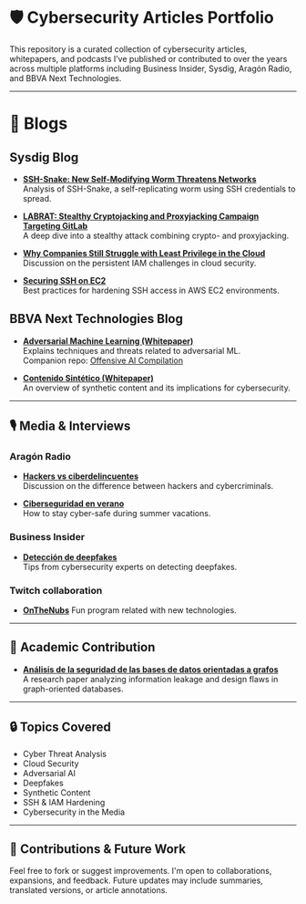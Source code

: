 # 🛡️ Cybersecurity Articles Portfolio

This repository is a curated collection of cybersecurity articles, whitepapers, and podcasts I’ve published or contributed to over the years across multiple platforms including Business Insider, Sysdig, Aragón Radio, and BBVA Next Technologies.

---
# 🧠 Blogs

## Sysdig Blog

- **[SSH-Snake: New Self-Modifying Worm Threatens Networks](https://sysdig.com/blog/ssh-snake/)**  
  Analysis of SSH-Snake, a self-replicating worm using SSH credentials to spread.

- **[LABRAT: Stealthy Cryptojacking and Proxyjacking Campaign Targeting GitLab](https://sysdig.com/blog/labrat-cryptojacking-proxyjacking-campaign/)**  
  A deep dive into a stealthy attack combining crypto- and proxyjacking.

- **[Why Companies Still Struggle with Least Privilege in the Cloud](https://sysdig.com/blog/identity-access-management-difficult-cloud/)**  
  Discussion on the persistent IAM challenges in cloud security.

- **[Securing SSH on EC2](https://sysdig.com/blog/aws-secure-ssh-ec2-threats/)**  
  Best practices for hardening SSH access in AWS EC2 environments.

## BBVA Next Technologies Blog

  - **[Adversarial Machine Learning (Whitepaper)](https://www.bbvanexttechnologies.com/wp-content/uploads/2020/11/whitepaper-adversarial-machine-learning.pdf)**  
    Explains techniques and threats related to adversarial ML.  
    Companion repo: [Offensive AI Compilation](https://jiep.github.io/offensive-ai-compilation/)

  - **[Contenido Sintético (Whitepaper)](https://www.bbvanexttechnologies.com/wp-content/uploads/2020/11/whitepaper-contenido-sintetico.pdf)**  
    An overview of synthetic content and its implications for cybersecurity.
---

## 🎙️ Media & Interviews

### Aragón Radio
- **[Hackers vs ciberdelincuentes](https://www.cartv.es/aragonradio/radio?play=podcast/104463)**  
  Discussion on the difference between hackers and cybercriminals.

- **[Ciberseguridad en verano](https://www.cartv.es/aragonradio/radio?play=podcast/108338)**  
  How to stay cyber-safe during summer vacations.

### Business Insider
- **[Detección de deepfakes](https://www.businessinsider.es/consejos-2-expertos-ciberseguridad-detectar-deepfakes-831319)**  
  Tips from cybersecurity experts on detecting deepfakes.

### Twitch collaboration
- **[OnTheNubs](https://www.twitch.tv/onthenubs)**
  Fun program related with new technologies.
---

## 🧪 Academic Contribution

- **[Análisis de la seguridad de las bases de datos orientadas a grafos](https://revistasic.es/archivo/index8463.html?option=com_content&view=article&id=1825&Itemid=1589)**  
  A research paper analyzing information leakage and design flaws in graph-oriented databases.

---

## 🔒 Topics Covered

- Cyber Threat Analysis
- Cloud Security
- Adversarial AI
- Deepfakes
- Synthetic Content
- SSH & IAM Hardening
- Cybersecurity in the Media

---

## 🧩 Contributions & Future Work

Feel free to fork or suggest improvements. I'm open to collaborations, expansions, and feedback. Future updates may include summaries, translated versions, or article annotations.
